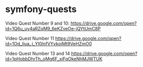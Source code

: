 # symfony-quests

Video Quest Number 9 and 10: 
https://drive.google.com/open?id=1Q6u_uy4aRZqM9_6eKZveOe-jQYtUmC8P

Video Quest Number 11
https://drive.google.com/open?id=1Od_liua_j_YI0lnfVYvkoiMt9VeHZmO0



Video Quest Number 13 and 14
https://drive.google.com/open?id=1pHobbDhrTh_oMg6F_xiFqOkeNhMJWTUK

